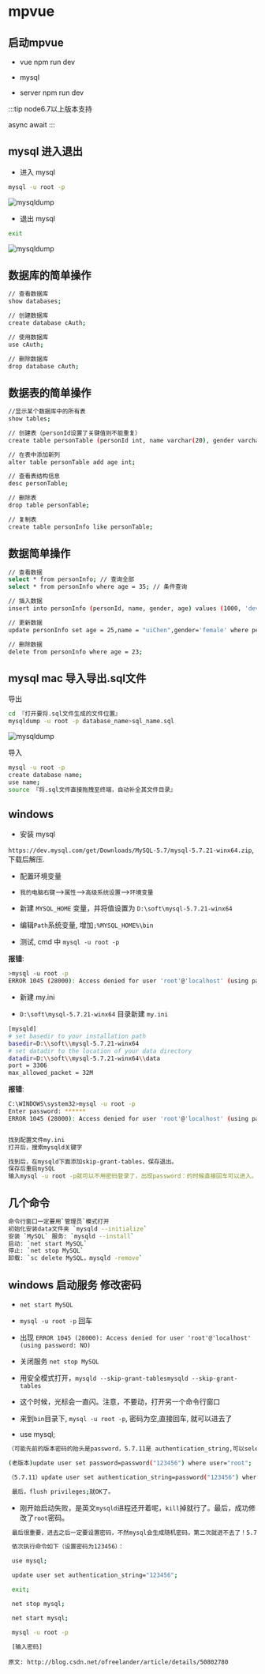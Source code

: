 # mpvue

## 启动mpvue

- vue npm run dev

- mysql

- server npm run dev

:::tip
node6.7以上版本支持

async await
:::

## mysql 进入退出

- 进入 mysql

```bash
mysql -u root -p
```

![ mysqldump ](./media/mysql.jpeg)

- 退出 mysql

```bash
exit
```

![ mysqldump ](./media/mysqlexit.jpeg)

## 数据库的简单操作

```bash
// 查看数据库
show databases;

// 创建数据库
create database cAuth;

// 使用数据库
use cAuth;

// 删除数据库
drop database cAuth;
```

## 数据表的简单操作

```bash
//显示某个数据库中的所有表
show tables;

// 创建表（personId设置了关键值则不能重复）
create table personTable (personId int, name varchar(20), gender varchar(10), primary key(personId));

// 在表中添加新列
alter table personTable add age int;

// 查看表结构信息
desc personTable;

// 删除表
drop table personTable;

// 复制表
create table personInfo like personTable;
```

## 数据简单操作

```bash
// 查看数据
select * from personInfo; // 查询全部
select * from personInfo where age = 35; // 条件查询

// 插入数据
insert into personInfo (personId, name, gender, age) values (1000, 'devZhang', "male", 35);

// 更新数据
update personInfo set age = 25,name = "uiChen",gender='female' where personId = 1001;

// 删除数据
delete from personInfo where age = 23;
```

## mysql mac 导入导出.sql文件

导出

```bash
cd 『打开要将.sql文件生成的文件位置』
mysqldump -u root -p database_name>sql_name.sql
```

![ mysqldump ](./media/mysqldump.jpeg)

导入

```bash
mysql -u root -p
create database name;
use name;
source 『将.sql文件直接拖拽至终端，自动补全其文件目录』
```

## windows

- 安装 mysql

`https://dev.mysql.com/get/Downloads/MySQL-5.7/mysql-5.7.21-winx64.zip`, 下载后解压.

- 配置环境变量

- `我的电脑右键`-->`属性`-->`高级系统设置`-->`环境变量`

- 新建 `MYSQL_HOME` 变量，并将值设置为 `D:\soft\mysql-5.7.21-winx64`

- 编辑`Path`系统变量, 增加`;%MYSQL_HOME%\bin`

- 测试, cmd 中 `mysql -u root -p`

**报错**:

```bash
>mysql -u root -p
ERROR 1045 (28000): Access denied for user 'root'@'localhost' (using password: NO)
```

- 新建 my.ini

- `D:\soft\mysql-5.7.21-winx64` 目录新建 `my.ini`

```bash
[mysqld]
# set basedir to your installation path
basedir=D:\\soft\\mysql-5.7.21-winx64
# set datadir to the location of your data directory
datadir=D:\\soft\\mysql-5.7.21-winx64\\data
port = 3306
max_allowed_packet = 32M
```

**报错**:

```bash
C:\WINDOWS\system32>mysql -u root -p
Enter password: ******
ERROR 1045 (28000): Access denied for user 'root'@'localhost' (using password: YES)


找到配置文件my.ini
打开后，搜索mysqld关键字

找到后，在mysqld下面添加skip-grant-tables，保存退出。
保存后重启mySQL
输入mysql -u root -p就可以不用密码登录了，出现password：的时候直接回车可以进入。
```

## 几个命令

```bash
命令行窗口一定要用`管理员`模式打开
初始化安装data文件夹 `mysqld --initialize`
安装 `MySQL` 服务: `mysqld --install`
启动: `net start MySQL`
停止: `net stop MySQL`
卸载: `sc delete MySQL，mysqld -remove`
```

## windows 启动服务 修改密码

- `net start MySQL`

- `mysql -u root -p` 回车

- 出现 `ERROR 1045 (28000): Access denied for user 'root'@'localhost' (using password: NO)`

- 关闭服务 `net stop MySQL`

- 用安全模式打开，`mysqld --skip-grant-tablesmysqld --skip-grant-tables`

- 这个时候，光标会一直闪。注意，不要动，打开另一个命令行窗口

- 来到`bin`目录下, `mysql -u root -p`, 密码为空,直接回车, 就可以进去了

- use mysql;

```bash
（可能先前的版本密码的抬头是password，5.7.11是 authentication_string,可以select * from user,查看一下）

(老版本)update user set password=password("123456") where user="root";

（5.7.11）update user set authentication_string=password("123456") where user="root";

 最后，flush privileges;就OK了。
```

- 刚开始启动失败，是英文`mysqld`进程还开着呢，`kill`掉就行了。最后，成功修改了`root`密码。

 ```bash
  最后很重要，进去之后一定要设置密码，不然mysql会生成随机密码，第二次就进不去了！5.7.9设置密码的方式有一些变化，老版本密码是保存在mysql数据库user表的password中，而5.7.9的password字段变为了authentication_string，直接sql命令更改其值,再重启mysql服务即可！

  依次执行命令如下（设置密码为123456）：

  use mysql;

  update user set authentication_string="123456";

  exit;

  net stop mysql;

  net start mysql;

  mysql -u root -p

  [输入密码]
```

`原文: http://blog.csdn.net/ofreelander/article/details/50802780`